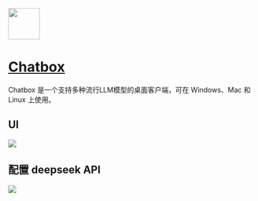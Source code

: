 <img src="https://github.com/deepseek-ai/awesome-deepseek-integration/assets/13600976/224d547a-6fbc-47c8-859f-aa14813e2b0f" width="64" height="auto" /> 

# [Chatbox](https://chatboxai.app/)

Chatbox 是一个支持多种流行LLM模型的桌面客户端，可在 Windows、Mac 和 Linux 上使用。

## UI

<img src="https://github.com/deepseek-ai/awesome-deepseek-integration/assets/13600976/cf5ebfd6-1e4d-478f-81fa-8d68d25b7414" />

## 配置 deepseek API

<img src="https://github.com/deepseek-ai/awesome-deepseek-integration/assets/13600976/926a87dc-ba2c-4929-9310-c4f1a18c0ce3" />
